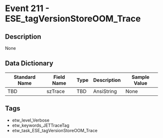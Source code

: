 # Event 211 - ESE_tagVersionStoreOOM_Trace

## Description
None

## Data Dictionary
|Standard Name|Field Name|Type|Description|Sample Value|
|---|---|---|---|---|
|TBD|szTrace|TBD|AnsiString|None|None|

## Tags
* etw_level_Verbose
* etw_keywords_JETTraceTag
* etw_task_ESE_tagVersionStoreOOM_Trace